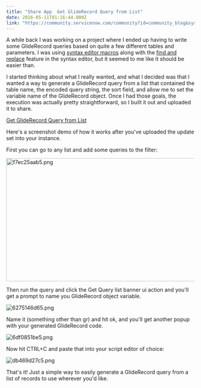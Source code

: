```yaml
---
title: "Share App  Get GlideRecord Query from List"
date: 2016-05-11T01:16:44.000Z
link: "https://community.servicenow.com/community?id=community_blog&sys_id=ee1e626ddbd0dbc01dcaf3231f961924"
---
```

<p>A while back I was working on a project where I ended up having to write some GlideRecord queries based on quite a few different tables and parameters. I was using <a title="ocs.servicenow.com/script/general_scripting/reference/r_SyntaxEditorMacros.html" href="https://docs.servicenow.com/script/general_scripting/reference/r_SyntaxEditorMacros.html">syntax editor macros</a> along with the <a title="ocs.servicenow.com/bundle/geneva-servicenow-platform/page/script/general_scripting/reference/r_EdtJvaScptWSyntxEdtr.html#r_EdtJvaScptWSyntxEdtr" href="https://docs.servicenow.com/bundle/geneva-servicenow-platform/page/script/general_scripting/reference/r_EdtJvaScptWSyntxEdtr.html#r_EdtJvaScptWSyntxEdtr">find and replace</a> feature in the syntax editor, but it seemed to me like it should be easier than.</p><p></p><p>I started thinking about what I really wanted, and what I decided was that I wanted a way to generate a GlideRecord query from a list that contained the table name, the encoded query string, the sort field, and allow me to set the variable name of the GlideRecord object. Once I had those goals, the execution was actually pretty straightforward, so I built it out and uploaded it to share.</p><p><a title="hare.servicenow.com/app.do#/detailV2/516fcec8131f5600e77a36666144b02d/overview" href="https://share.servicenow.com/app.do#/detailV2/516fcec8131f5600e77a36666144b02d/overview">Get GlideRecord Query from List</a></p><p></p><p>Here's a screenshot demo of how it works after you've uploaded the update set into your instance.</p><p></p><p>First you can go to any list and add some queries to the filter:</p><p><img alt="f7ec25aab5.png" class="image-1 jive-image" src="http://puu.sh/oMND4/f7ec25aab5.png" style="width: 620px; height: 329px;"/></p><p></p><p>Then run the query and click the Get Query list banner ui action and you'll get a prompt to name you GlideRecord object variable.</p><p><img alt="6275146d65.png" class="image-2 jive-image" src="http://puu.sh/oMNMF/6275146d65.png" style="height: auto;"/></p><p></p><p>Name it (something other than gr) and hit ok, and you'll get another popup with your generated GlideRecord code.</p><p><img alt="6df0851be5.png" class="image-3 jive-image" src="http://puu.sh/oMNNN/6df0851be5.png" style="height: auto;"/></p><p></p><p>Now hit CTRL+C and paste that into your script editor of choice:</p><p><img alt="db469d27c5.png" class="image-4 jive-image" src="http://puu.sh/oNbCo/db469d27c5.png" style="height: auto;"/></p><p></p><p>That's it! Just a simple way to easily generate a GlideRecord query from a list of records to use wherever you'd like.</p>